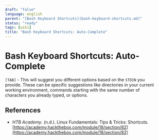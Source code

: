 ```yaml
---
draft: "false"
language: english
parent: "[Bash Keyboard Shortcuts](bash-keyboard-shortcuts.md)"
status: "ready"
tags: [wiki]
title: "Bash Keyboard Shortcuts: Auto-Complete"
---
```


# Bash Keyboard Shortcuts: Auto-Complete

`[TAB]` - This will suggest you different options based on the `STDIN` you provide. These can be specific suggestions like directories in your current working environment, commands starting with the same number of characters you already typed, or options.

## References

- _HTB Academy_. (n.d.). <span class="reference-title">Linux Fundamentals: Tips & Tricks: Shortcuts</span>. [https://academy.hackthebox.com/module/18/section/82](https://academy.hackthebox.com/module/18/section/82)
